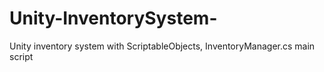 # Unity-InventorySystem-
Unity inventory system with ScriptableObjects, InventoryManager.cs main script
